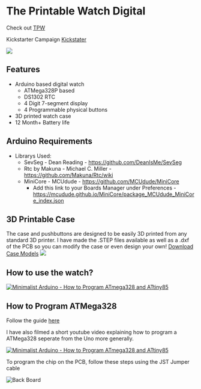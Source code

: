 # The Printable Watch Digital 
Check out [TPW](https://theprintablewatch.com)

Kickstarter Campaign [Kickstater](https://www.kickstarter.com/projects/theprintablewatch/digiduino-arduino-based-diy-digital-watch-development-kit)

![](https://github.com/theprintablewatch/DIGIduino/blob/c6c6814bb03cd5c846c423ae425610ccb49aae05/Media/kickstarter%20Header.jpg)

## Features
  * Arduino based digital watch
    * ATMega328P based
    * DS1302 RTC
    * 4 Digit 7-segment display
    * 4 Programmable physical buttons
  * 3D printed watch case
  * 12 Month+ Battery life

## Arduino Requirements
 * Librarys Used:
   * SevSeg - Dean Reading - https://github.com/DeanIsMe/SevSeg
   * Rtc by Makuna - Michael C. Miller - https://github.com/Makuna/Rtc/wiki
   * MiniCore - MCUdude - https://github.com/MCUdude/MiniCore
      * Add this link to your Boards Manager under Preferences - https://mcudude.github.io/MiniCore/package_MCUdude_MiniCore_index.json

## 3D Printable Case

The case and pushbuttons are designed to be easily 3D printed from any standard 3D printer. I have made the .STEP files available as well as a .dxf of the PCB so you can modify the case or even design your own!
[Download Case Models](https://github.com/theprintablewatch/DIGIduino/tree/main/Models)
![](https://github.com/theprintablewatch/DIGIduino/blob/877531b2b9126e457ac04e760b6008f78bc14c94/Media/Explode%20View.jpg)

## How to use the watch?

[![Minimalist Arduino - How to Program ATmega328 and ATtiny85](https://img.youtube.com/vi/XvohYlr38eU/0.jpg)]((https://youtu.be/XvohYlr38eU))

## How to Program ATMega328

Follow the guide [here](https://github.com/theprintablewatch/DIGIduino/blob/541a8b5c67f3c3e3cfa8df9d08a5a50cb2cadccd/Programming%20Guide.MD)

I have also filmed a short youtube video explaining how to program a ATMega328 seperate from the Uno more generally.

[![Minimalist Arduino - How to Program ATmega328 and ATtiny85](https://img.youtube.com/vi/qGbuzuVSzVs/0.jpg)]((https://youtu.be/qGbuzuVSzVs))

To program the chip on the PCB, follow these steps using the JST Jumper cable

![Back Board](https://github.com/theprintablewatch/DIGIduino/blob/541a8b5c67f3c3e3cfa8df9d08a5a50cb2cadccd/Media/JST%20Header.jpg)

